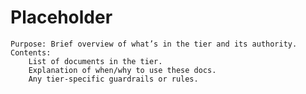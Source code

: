 # Placeholder


    Purpose: Brief overview of what’s in the tier and its authority.
    Contents:
        List of documents in the tier.
        Explanation of when/why to use these docs.
        Any tier-specific guardrails or rules.
#
